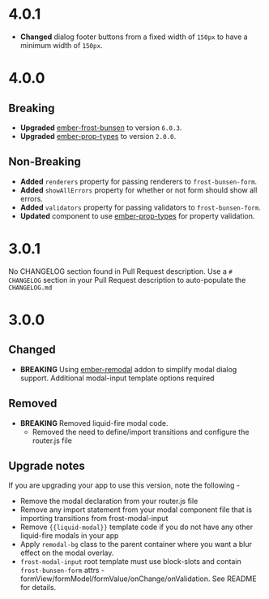# 4.0.1

* **Changed** dialog footer buttons from a fixed width of `150px` to have a minimum width of `150px`.

# 4.0.0

## Breaking

* **Upgraded** [ember-frost-bunsen](https://github.com/ciena-frost/ember-frost-bunsen) to version `6.0.3`.
* **Upgraded** [ember-prop-types](https://github.com/ciena-blueplanet/ember-prop-types) to version `2.0.0`.

## Non-Breaking

* **Added** `renderers` property for passing renderers to `frost-bunsen-form`.
* **Added** `showAllErrors` property for whether or not form should show all errors.
* **Added** `validators` property for passing validators to `frost-bunsen-form`.
* **Updated** component to use [ember-prop-types](https://github.com/ciena-blueplanet/ember-prop-types) for property validation.

# 3.0.1
No CHANGELOG section found in Pull Request description.
Use a `# CHANGELOG` section in your Pull Request description to auto-populate the `CHANGELOG.md`

# 3.0.0
## Changed
- **BREAKING** Using [ember-remodal](http://sethbrasile.github.io/ember-remodal/) addon to simplify modal dialog support. Additional modal-input template options required

## Removed
- **BREAKING** Removed liquid-fire modal code.
  - Removed the need to define/import transitions and configure the router.js file

## Upgrade notes
If you are upgrading your app to use this version, note the following -
- Remove the modal declaration from your router.js file
- Remove any import statement from your modal component file that is importing transitions from frost-modal-input
- Remove `{{liquid-modal}}` template code if you do not have any other liquid-fire modals in your app
- Apply `remodal-bg` class to the parent container where you want a blur effect on the modal overlay.
- `frost-modal-input` root template must use block-slots and contain `frost-bunsen-form` attrs - formView/formModel/formValue/onChange/onValidation. See README for details.
